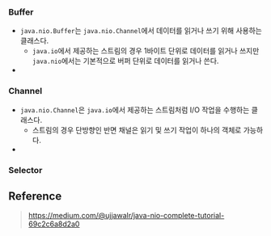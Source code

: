 ### Buffer

- `java.nio.Buffer`는 `java.nio.Channel`에서 데이터를 읽거나 쓰기 위해 사용하는 클래스다.
  - `java.io`에서 제공하는 스트림의 경우 1바이트 단위로 데이터를 읽거나 쓰지만 `java.nio`에서는 기본적으로 버퍼 단위로 데이터를 읽거나 쓴다.
- 

### Channel
- `java.nio.Channel`은 `java.io`에서 제공하는 스트림처럼 I/O 작업을 수행하는 클래스다.
  - 스트림의 경우 단방향인 반면 채널은 읽기 및 쓰기 작업이 하나의 객체로 가능하다.
- 


### Selector


## Reference

> https://medium.com/@ujjawalr/java-nio-complete-tutorial-69c2c6a8d2a0